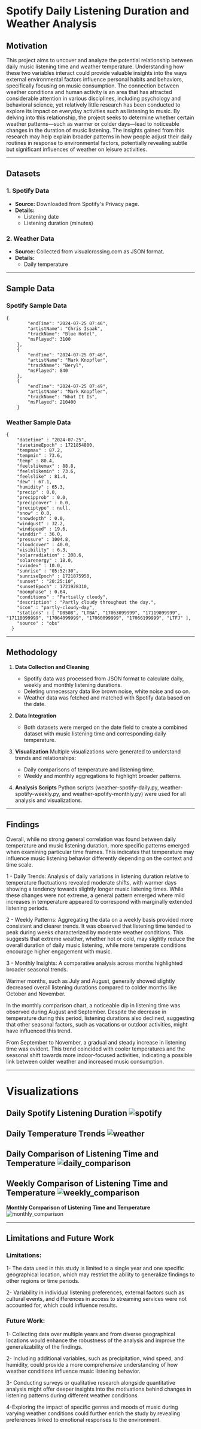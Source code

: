# Spotify Daily Listening Duration and Weather Analysis
## Motivation
This project aims to uncover and analyze the potential relationship between daily music listening time and weather temperature. Understanding how these two variables interact could provide valuable insights into the ways external environmental factors influence personal habits and behaviors, specifically focusing on music consumption. The connection between weather conditions and human activity is an area that has attracted considerable attention in various disciplines, including psychology and behavioral science, yet relatively little research has been conducted to explore its impact on everyday activities such as listening to music. By delving into this relationship, the project seeks to determine whether certain weather patterns—such as warmer or colder days—lead to noticeable changes in the duration of music listening. The insights gained from this research may help explain broader patterns in how people adjust their daily routines in response to environmental factors, potentially revealing subtle but significant influences of weather on leisure activities.

---

## Datasets
### 1. **Spotify Data**
- **Source:** Downloaded from Spotify's Privacy page.
- **Details:**
  - Listening date
  - Listening duration (minutes)

### 2. **Weather Data**
- **Source:** Collected from visualcrossing.com as JSON format.
- **Details:**
  - Daily temperature
 
---

## Sample Data

  ### Spotify Sample Data
    {
            "endTime": "2024-07-25 07:46",
            "artistName": "Chris Isaak",
            "trackName": "Blue Hotel",
            "msPlayed": 3100
        },
        {
            "endTime": "2024-07-25 07:46",
            "artistName": "Mark Knopfler",
            "trackName": "Beryl",
            "msPlayed": 840
        },
        {
            "endTime": "2024-07-25 07:49",
            "artistName": "Mark Knopfler",
            "trackName": "What It Is",
            "msPlayed": 210400
        }

  ### Weather Sample Data
    {
        "datetime" : "2024-07-25",
        "datetimeEpoch" : 1721854800,
        "tempmax" : 87.2,
        "tempmin" : 73.6,
        "temp" : 80.4,
        "feelslikemax" : 88.8,
        "feelslikemin" : 73.6,
        "feelslike" : 81.4,
        "dew" : 67.1,
        "humidity" : 65.3,
        "precip" : 0.0,
        "precipprob" : 0.0,
        "precipcover" : 0.0,
        "preciptype" : null,
        "snow" : 0.0,
        "snowdepth" : 0.0,
        "windgust" : 32.2,
        "windspeed" : 19.6,
        "winddir" : 36.0,
        "pressure" : 1004.8,
        "cloudcover" : 40.0,
        "visibility" : 6.3,
        "solarradiation" : 208.6,
        "solarenergy" : 18.0,
        "uvindex" : 10.0,
        "sunrise" : "05:52:30",
        "sunriseEpoch" : 1721875950,
        "sunset" : "20:25:10",
        "sunsetEpoch" : 1721928310,
        "moonphase" : 0.64,
        "conditions" : "Partially cloudy",
        "description" : "Partly cloudy throughout the day.",
        "icon" : "partly-cloudy-day",
        "stations" : [ "D8508", "LTBA", "17063099999", "17119099999", "17118099999", "17064099999", "17060099999", "17066199999", "LTFJ" ],
        "source" : "obs"
      }
    
---

## Methodology
1. **Data Collection and Cleaning**
   - Spotify data was processed from JSON format to calculate daily, weekly and monthly listening durations.
   - Deleting unnecessary data like brown noise, white noise and so on.
   - Weather data was fetched and matched with Spotify data based on the date.
 
2. **Data Integration** 
   - Both datasets were merged on the date field to create a combined dataset with music listening time and corresponding daily temperature.
 
3. **Visualization**
   Multiple visualizations were generated to understand trends and relationships:
    -  Daily comparisons of temperature and listening time.
    -  Weekly and monthly aggregations to highlight broader patterns.

4. **Analysis Scripts**
   Python scripts (weather-spotify-daily.py, weather-spotify-weekly.py, and weather-spotify-monthly.py) were used for all analysis and visualizations.

---

## Findings
Overall, while no strong general correlation was found between daily temperature and music listening duration, more specific patterns emerged when examining particular time frames. This indicates that temperature may influence music listening behavior differently depending on the context and time scale.

1 - Daily Trends:
Analysis of daily variations in listening duration relative to temperature fluctuations revealed moderate shifts, with warmer days showing a tendency towards slightly longer music listening times. While these changes were not extreme, a general pattern emerged where mild increases in temperature appeared to correspond with marginally extended listening periods.

2 - Weekly Patterns:
Aggregating the data on a weekly basis provided more consistent and clearer trends. It was observed that listening time tended to peak during weeks characterized by moderate weather conditions. This suggests that extreme weather, whether hot or cold, may slightly reduce the overall duration of daily music listening, while more temperate conditions encourage higher engagement with music.

3 - Monthly Insights:
A comparative analysis across months highlighted broader seasonal trends.

Warmer months, such as July and August, generally showed slightly decreased overall listening durations compared to colder months like October and November.

In the monthly comparison chart, a noticeable dip in listening time was observed during August and September. Despite the decrease in temperature during this period, listening durations also declined, suggesting that other seasonal factors, such as vacations or outdoor activities, might have influenced this trend.

From September to November, a gradual and steady increase in listening time was evident. This trend coincided with cooler temperatures and the seasonal shift towards more indoor-focused activities, indicating a possible link between colder weather and increased music consumption.

---
# Visualizations

**Daily Spotify Listening Duration**
![spotify](https://github.com/user-attachments/assets/782cd0df-6155-4b14-9c96-bc72c41c97f4)
---
**Daily Temperature Trends**
![weather](https://github.com/user-attachments/assets/5cb3d6c8-4633-4b44-a0c6-bf87801fa1d1)
---
**Daily Comparison of Listening Time and Temperature**
![daily_comparison](https://github.com/user-attachments/assets/9c7bd8a5-18a2-4f1c-b409-3eb3405891b8)
---
**Weekly Comparison of Listening Time and Temperature**
![weekly_comparison](https://github.com/user-attachments/assets/cca99599-8c12-44b5-a11b-8fda85ed7c0e)
---
**Monthly Comparison of Listening Time and Temperature**
![monthly_comparison](https://github.com/user-attachments/assets/13410d6c-043b-4f00-bed9-824595e94e7f)

    
---

## Limitations and Future Work
### Limitations:

  1- The data used in this study is limited to a single year and one specific geographical location, which may restrict the ability to generalize findings to other regions or time periods.
  
  2- Variability in individual listening preferences, external factors such as cultural events, and differences in access to streaming services were not accounted for, which could influence results.

### Future Work:

  1- Collecting data over multiple years and from diverse geographical locations would enhance the robustness of the analysis and improve the generalizability of the findings.
  
  2- Including additional variables, such as precipitation, wind speed, and humidity, could provide a more comprehensive understanding of how weather conditions influence music listening behavior.
  
  3- Conducting surveys or qualitative research alongside quantitative analysis might offer deeper insights into the motivations behind changes in listening patterns during different weather conditions.
  
  4-Exploring the impact of specific genres and moods of music during varying weather conditions could further enrich the study by revealing preferences linked to emotional responses to the environment.






